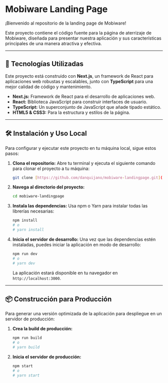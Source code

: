 # Mobiware Landing Page

¡Bienvenido al repositorio de la landing page de Mobiware!

Este proyecto contiene el código fuente para la página de aterrizaje de Mobiware, diseñada para presentar nuestra aplicación y sus características principales de una manera atractiva y efectiva.

---

## 🚀 Tecnologías Utilizadas

Este proyecto está construido con **Next.js**, un framework de React para aplicaciones web robustas y escalables, junto con **TypeScript** para una mejor calidad de código y mantenimiento.

* **Next.js:** Framework de React para el desarrollo de aplicaciones web.
* **React:** Biblioteca JavaScript para construir interfaces de usuario.
* **TypeScript:** Un superconjunto de JavaScript que añade tipado estático.
* **HTML5 & CSS3:** Para la estructura y estilos de la página.

---

## 🛠️ Instalación y Uso Local

Para configurar y ejecutar este proyecto en tu máquina local, sigue estos pasos:

1.  **Clona el repositorio:**
    Abre tu terminal y ejecuta el siguiente comando para clonar el proyecto a tu máquina:
    ```bash
    git clone [https://github.com/danquijano/mobiware-landingpage.git](https://github.com/danquijano/mobiware-landingpage.git)
    ```

2.  **Navega al directorio del proyecto:**
    ```bash
    cd mobiware-landingpage
    ```

3.  **Instala las dependencias:**
    Usa npm o Yarn para instalar todas las librerías necesarias:
    ```bash
    npm install
    # o
    # yarn install
    ```

4.  **Inicia el servidor de desarrollo:**
    Una vez que las dependencias estén instaladas, puedes iniciar la aplicación en modo de desarrollo:
    ```bash
    npm run dev
    # o
    # yarn dev
    ```
    La aplicación estará disponible en tu navegador en `http://localhost:3000`.

---

## 📦 Construcción para Producción

Para generar una versión optimizada de la aplicación para despliegue en un servidor de producción:

1.  **Crea la build de producción:**
    ```bash
    npm run build
    # o
    # yarn build
    ```

2.  **Inicia el servidor de producción:**
    ```bash
    npm start
    # o
    # yarn start
    ```
